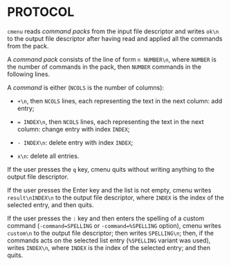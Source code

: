 # PROTOCOL

`cmenu` reads *command packs* from the input file descriptor and writes `ok\n` to the output file
descriptor after having read and applied all the commands from the pack.

A *command pack* consists of the line of form `n NUMBER\n`, where `NUMBER` is the number of commands
in the pack, then `NUMBER` commands in the following lines.

A *command* is either (`NCOLS` is the number of columns):

  * `+\n`, then `NCOLS` lines, each representing the text in the next column: add entry;

  * `= INDEX\n`, then `NCOLS` lines, each representing the text in the next column: change entry with index `INDEX`;

  * `- INDEX\n`: delete entry with index `INDEX`;

  * `x\n`: delete all entries.

If the user presses the `q` key, cmenu quits without writing anything to the output file descriptor.

If the user presses the Enter key and the list is not empty, cmenu writes `result\nINDEX\n` to the
output file descriptor, where `INDEX` is the index of the selected entry, and then quits.

If the user presses the `:` key and then enters the spelling of a custom command
(`-command=SPELLING` or `-command=%SPELLING` option), cmenu writes `custom\n` to the output file
descriptor; then writes `SPELLING\n`; then, if the commands acts on the selected list entry
(`%SPELLING` variant was used), writes `INDEX\n`, where `INDEX` is the index of the selected entry;
and then quits.
